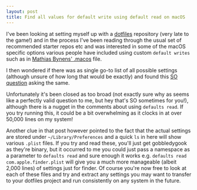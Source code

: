 ```yaml
---
layout: post
title: Find all values for default write using default read on macOS
---
```

I've been looking at setting myself up with a [dotfiles](https://dotfiles.github.io) repository (very late to the game!)
and in the process I've been reading through the usual set of recommended starter repos etc and was interested in some
of the macOS specific options various people have included using custom `default writes` such as in [Mathias Bynens' .macos](https://github.com/mathiasbynens/dotfiles/blob/master/.macos)
file.

I then wondered if there was as single go-to list of all possible settings (although unsure of how long that would be
exactly) and found this [SO question](https://apple.stackexchange.com/questions/251356/how-to-get-a-list-of-available-defaults-write-terminal-commands-for-os-x-el-ca?newreg=657aae87b1374367bc8d626d26f997d4)
asking the same.

Unfortunately it's been closed as too broad (not exactly sure why as seems like a perfectly valid question to me, but
hey that's SO sometimes for you!), although there is a nugget in the comments about using `defaults read`. If you try
running this, it could be a bit overwhelming as it clocks in at over 50,000 lines on my system!

Another clue in that post however pointed to the fact that the actual settings are stored under `~/Library/Preferences`
and a quick `ls` in here will show various `.plist` files. If you try and read these, you'll just get gobbledygook as
they're binary, but it occurred to me you could just pass a namespace as a parameter to `defaults read` and sure enough
it works e.g. `defaults read com.apple.finder.plist` will give you a much more manageable (albeit 2,000 lines) of
settings just for finder. Of course you're now free to look at each of these files and try and extract any settings you
may want to transfer to your dotfiles project and run consistently on any system in the future.


